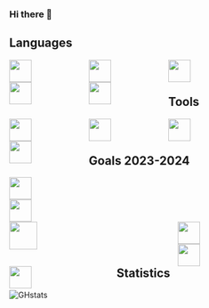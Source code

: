 ### Hi there 👋

<!--
**Xenophee/Xenophee** is a ✨ _special_ ✨ repository because its `README.md` (this file) appears on your GitHub profile.

Here are some ideas to get you started:

- 🔭 I’m currently working on ...
- 🌱 I’m currently learning ...
- 👯 I’m looking to collaborate on ...
- 🤔 I’m looking for help with ...
- 💬 Ask me about ...
- 📫 How to reach me: ...
- 😄 Pronouns: ...
- ⚡ Fun fact: ...
-->

## Languages

<img align="left" src="https://cdn.jsdelivr.net/gh/devicons/devicon/icons/html5/html5-plain-wordmark.svg" width="40px" style="padding-right:100px;">
<img align="left" src="https://cdn.jsdelivr.net/gh/devicons/devicon/icons/css3/css3-plain-wordmark.svg" width="40px" style="padding-right:100px;">
<img align="left" src="https://cdn.jsdelivr.net/gh/devicons/devicon/icons/javascript/javascript-plain.svg" width="40px" style="padding-right:100px;">
<img align="left" src="https://cdn.jsdelivr.net/gh/devicons/devicon/icons/php/php-plain.svg" width="40px" style="padding-right:100px;">
<img align="left" src="https://cdn.jsdelivr.net/gh/devicons/devicon/icons/mysql/mysql-plain-wordmark.svg" width="40px" style="padding-right:100px;">

<br>
<br>

## Tools


<img align="left" src="https://cdn.jsdelivr.net/gh/devicons/devicon/icons/vscode/vscode-original-wordmark.svg" width="40px" style="padding-right:100px;">
<img align="left" src="https://cdn.jsdelivr.net/gh/devicons/devicon/icons/bootstrap/bootstrap-original-wordmark.svg" width="40px" style="padding-right:100px;">
<img align="left" src="https://cdn.jsdelivr.net/gh/devicons/devicon/icons/figma/figma-original.svg" width="40px" style="padding-right:100px;">
<img align="left" src="https://cdn.jsdelivr.net/gh/devicons/devicon/icons/git/git-original.svg" width="40px" style="padding-right:100px;">

<br>
<br>

## Goals 2023-2024

<img align="left" src="https://cdn.jsdelivr.net/gh/devicons/devicon/icons/symfony/symfony-original-wordmark.svg" width="40px" style="padding-right:250px;">
<img align="left" src="https://cdn.jsdelivr.net/gh/devicons/devicon/icons/laravel/laravel-plain-wordmark.svg" width="40px" style="padding-right:250px;">
<img align="left" src="https://cdn.jsdelivr.net/gh/devicons/devicon/icons/nodejs/nodejs-plain-wordmark.svg" width="50px" style="padding-right:250px;">
<img align="left" src="https://cdn.jsdelivr.net/gh/devicons/devicon/icons/react/react-original-wordmark.svg" width="40px" style="padding-right:150px;">
<img align="left" src="https://cdn.jsdelivr.net/gh/devicons/devicon/icons/electron/electron-original.svg" width="40px" style="padding-right:150px;">
<img align="left" src="https://cdn.jsdelivr.net/gh/devicons/devicon/icons/sass/sass-original.svg" width="40px" style="padding-right:150px;">

<br>
<br>

## Statistics

![GHstats](https://github-readme-stats.vercel.app/api?username=Xenophee&show_icons=true)
          
          
          


